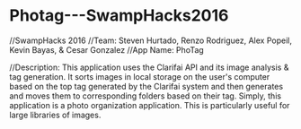 # Photag---SwampHacks2016
//SwampHacks 2016
//Team: Steven Hurtado, Renzo Rodriguez, Alex Popeil, Kevin Bayas, & Cesar Gonzalez
//App Name: PhoTag

//Description: This application uses the Clarifai API and its image analysis & tag generation. It
  sorts images in local storage on the user's computer based on the top tag generated by the Clarifai
  system and then generates and moves them to corresponding folders based on their tag. Simply, this 
  application is a photo organization application. This is particularly useful for large libraries of images.
